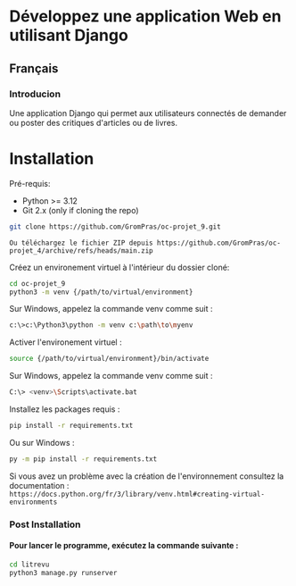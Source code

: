 # Développez une application Web en utilisant Django

## Français

### Introducion

Une application Django qui permet aux utilisateurs connectés de demander ou poster des critiques d'articles ou de livres.

# Installation

Pré-requis:

- Python >= 3.12
- Git 2.x (only if cloning the repo)

```sh
git clone https://github.com/GromPras/oc-projet_9.git
```

`Ou téléchargez le fichier ZIP depuis https://github.com/GromPras/oc-projet_4/archive/refs/heads/main.zip`

Créez un environement virtuel à l'intérieur du dossier cloné:

```sh
cd oc-projet_9
python3 -m venv {/path/to/virtual/environment}
```

Sur Windows, appelez la commande venv comme suit :

```sh
c:\>c:\Python3\python -m venv c:\path\to\myenv
```

Activer l'environement virtuel :

```sh
source {/path/to/virtual/environment}/bin/activate
```

Sur Windows, appelez la commande venv comme suit :

```sh
C:\> <venv>\Scripts\activate.bat
```

Installez les packages requis :

```sh
pip install -r requirements.txt
```

Ou sur Windows :

```sh
py -m pip install -r requirements.txt
```

Si vous avez un problème avec la création de l'environnement consultez la documentation : `https://docs.python.org/fr/3/library/venv.html#creating-virtual-environments`

### Post Installation

#### Pour lancer le programme, exécutez la commande suivante :

```sh
cd litrevu
python3 manage.py runserver
```
